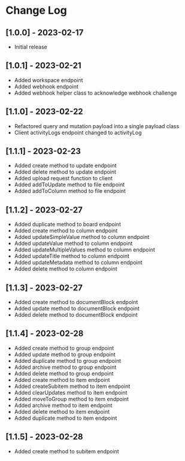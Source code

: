 # Change Log

## [1.0.0] - 2023-02-17

- Initial release


## [1.0.1] - 2023-02-21

- Added workspace endpoint
- Added webhook endpoint
- Added webhook helper class to acknowledge webhook challenge


## [1.1.0] - 2023-02-22

- Refactored query and mutation payload into a single payload class
- Client activityLogs endpoint changed to activityLog


## [1.1.1] - 2023-02-23

- Added create method to update endpoint
- Added delete method to update endpoint
- Added upload request function to client
- Added addToUpdate method to file endpoint
- Added addToColumn method to file endpoint


## [1.1.2] - 2023-02-27

- Added duplicate method to board endpoint
- Added create method to column endpoint
- Added updateSimpleValue method to column endpoint
- Added updateValue method to column endpoint
- Added updateMultipleValues method to column endpoint
- Added updateTitle method to column endpoint
- Added updateMetadata method to column endpoint
- Added delete method to column endpoint


## [1.1.3] - 2023-02-27

- Added create method to documentBlock endpoint
- Added update method to documentBlock endpoint
- Added delete method to documentBlock endpoint


## [1.1.4] - 2023-02-28

- Added create method to group endpoint
- Added update method to group endpoint
- Added duplicate method to group endpoint
- Added archive method to group endpoint
- Added delete method to group endpoint
- Added create method to item endpoint
- Added createSubitem method to item endpoint
- Added clearUpdates method to item endpoint
- Added moveToGroup method to item endpoint
- Added archive method to item endpoint
- Added delete method to item endpoint
- Added duplicate method to item endpoint


## [1.1.5] - 2023-02-28

- Added create method to subitem endpoint

